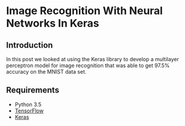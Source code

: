 # Image Recognition With Neural Networks In Keras


## Introduction
In this post we looked at using the Keras library to develop a multilayer perceptron model for image recognition that was able to get  97.5% accuracy on the MNIST data set. 


## Requirements
- Python 3.5
- <a href="https://www.tensorflow.org/">TensorFlow</a>
- <a href="https://keras.io//">Keras</a>

